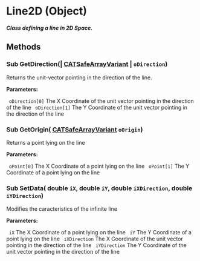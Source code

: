 # Line2D (Object)

**_Class defining a line in 2D Space._**

## Methods

### Sub **GetDirection**(| [CATSafeArrayVariant](../System/typedef_CATSafeArrayVariant_73843.md) | `oDirection`)

   Returns the unit-vector pointing in the direction of the line.

**Parameters:**

` oDirection[0]`      The X Coordinate of the unit vector pointing in the direction of the line
` oDirection[1]`      The Y Coordinate of the unit vector pointing in the direction of the line

### Sub **GetOrigin**( [CATSafeArrayVariant](../System/typedef_CATSafeArrayVariant_73843.md)  `oOrigin`)

   Returns a point lying on the line

**Parameters:**

` oPoint[0]`      The X Coordinate of a point lying on the line
` oPoint[1]`      The Y Coordinate of a point lying on the line

### Sub **SetData**( double  `iX`,  double  `iY`,  double  `iXDirection`,  double  `iYDirection`)

   Modifies the caracteristics of the infinite line

**Parameters:**

` iX`      The X Coordinate of a point lying on the line
` iY`      The Y Coordinate of a point lying on the line
` iXDirection`      The X Coordinate of the unit vector pointing in the direction of the line
` iYDirection`      The Y Coordinate of the unit vector pointing in the direction of the line